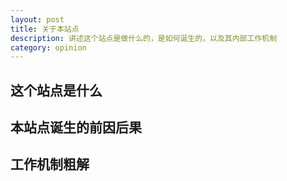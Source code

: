 ```yaml
---
layout: post
title: 关于本站点
description: 讲述这个站点是做什么的，是如何诞生的，以及其内部工作机制
category: opinion
---
```


## 这个站点是什么

## 本站点诞生的前因后果

## 工作机制粗解


